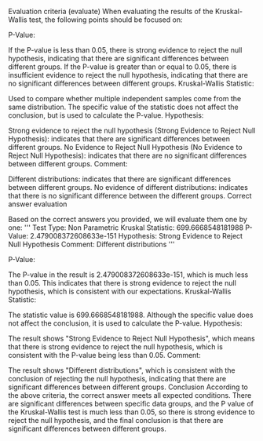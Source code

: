Evaluation criteria (evaluate)
When evaluating the results of the Kruskal-Wallis test, the following points should be focused on:

P-Value:

If the P-value is less than 0.05, there is strong evidence to reject the null hypothesis, indicating that there are significant differences between different groups.
If the P-value is greater than or equal to 0.05, there is insufficient evidence to reject the null hypothesis, indicating that there are no significant differences between different groups.
Kruskal-Wallis Statistic:

Used to compare whether multiple independent samples come from the same distribution. The specific value of the statistic does not affect the conclusion, but is used to calculate the P-value.
Hypothesis:

Strong evidence to reject the null hypothesis (Strong Evidence to Reject Null Hypothesis): indicates that there are significant differences between different groups.
No Evidence to Reject Null Hypothesis (No Evidence to Reject Null Hypothesis): indicates that there are no significant differences between different groups.
Comment:

Different distributions: indicates that there are significant differences between different groups.
No evidence of different distributions: indicates that there is no significant difference between the different groups.
Correct answer evaluation

Based on the correct answers you provided, we will evaluate them one by one:
'''
Test Type: Non Parametric
Kruskal Statistic: 699.6668548181988
P-Value: 2.479008372608633e-151
Hypothesis: Strong Evidence to Reject Null Hypothesis
Comment: Different distributions
'''

P-Value:

The P-value in the result is 2.479008372608633e-151, which is much less than 0.05. This indicates that there is strong evidence to reject the null hypothesis, which is consistent with our expectations.
Kruskal-Wallis Statistic:

The statistic value is 699.6668548181988. Although the specific value does not affect the conclusion, it is used to calculate the P-value.
Hypothesis:

The result shows "Strong Evidence to Reject Null Hypothesis", which means that there is strong evidence to reject the null hypothesis, which is consistent with the P-value being less than 0.05.
Comment:

The result shows "Different distributions", which is consistent with the conclusion of rejecting the null hypothesis, indicating that there are significant differences between different groups.
Conclusion
According to the above criteria, the correct answer meets all expected conditions. There are significant differences between specific data groups, and the P value of the Kruskal-Wallis test is much less than 0.05, so there is strong evidence to reject the null hypothesis, and the final conclusion is that there are significant differences between different groups.